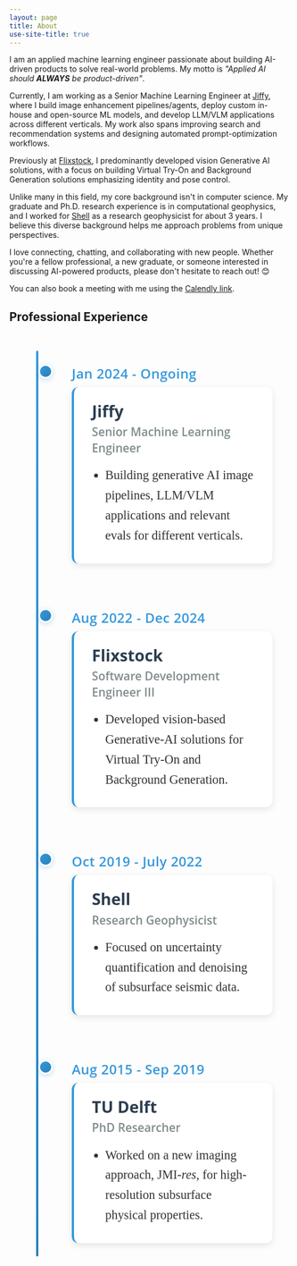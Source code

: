 ```yaml
---
layout: page
title: About
use-site-title: true
---
```


I am an applied machine learning engineer passionate about building AI-driven products to solve real-world problems. My motto is <i>"Applied AI should <b>ALWAYS</b> be product-driven"</i>.

Currently, I am working as a Senior Machine Learning Engineer at <a href="https://www.jiffy.com/">Jiffy</a>, where I build image enhancement pipelines/agents, deploy custom in-house and open-source ML models, and develop LLM/VLM applications across different verticals. My work also spans improving search and recommendation systems and designing automated prompt-optimization workflows.

Previously at <a href="https://www.flixstock.com/">Flixstock</a>, I predominantly developed vision Generative AI solutions, with a focus on building Virtual Try-On and Background Generation solutions emphasizing identity and pose control.

Unlike many in this field, my core background isn't in computer science. My graduate and Ph.D. research experience is in computational geophysics, and I worked for <a href="https://www.shell.com/">Shell</a> as a research geophysicist for about 3 years. I believe this diverse background helps me approach problems from unique perspectives.

I love connecting, chatting, and collaborating with new people. Whether you're a fellow professional, a new graduate, or someone interested in discussing AI-powered products, please don't hesitate to reach out! 😊

You can also book a meeting with me using the <a href="https://calendly.com/aayushgargiitr/30min">Calendly link</a>.


<style>
  /* Professional Experience Timeline - Matches Website Theme */
  .timeline {
    position: relative;
    max-width: 900px;
    margin: 3rem auto;
    padding: 0 2rem;
  }
	
  .timeline::after {
    content: '';
    position: absolute;
    width: 4px;
    background: linear-gradient(180deg, #3498db 0%, #2980b9 100%);
    top: 0;
    bottom: 0;
    left: 50px;
    margin-left: -2px;
    border-radius: 2px;
  }
	
  .timeline-item {
    padding: 1.5rem 0;
    position: relative;
    background-color: inherit;
    width: calc(100% - 80px);
    left: 80px;
    margin-bottom: 2rem;
  }
  
  .timeline-item::after {
    content: '';
    position: absolute;
    width: 20px;
    height: 20px;
    left: -60px;
    background: linear-gradient(135deg, #3498db, #2980b9);
    border: 3px solid #ffffff;
    top: 1.5rem;
    border-radius: 50%;
    z-index: 2;
    box-shadow: 0 2px 8px rgba(52, 152, 219, 0.3);
  }
  
  .timeline-date {
    font-family: 'Open Sans', 'Helvetica Neue', Arial, sans-serif;
    font-weight: 600;
    font-size: 1.5rem; /* Increased from 1.1rem for better prominence */
    color: #3498db;
    margin-bottom: 0.5rem;
    letter-spacing: 0.5px;
  }
  
  .timeline-content {
    background: #ffffff;
    padding: 1.5rem 2rem;
    position: relative;
    border-radius: 12px;
    font-size: 16px;
    box-shadow: 0 4px 12px rgba(0,0,0,0.1);
    border-left: 4px solid #3498db;
    font-family: 'Lora', 'Times New Roman', serif;
    transition: all 0.3s ease;
  }

  .timeline-content:hover {
    box-shadow: 0 6px 20px rgba(52, 152, 219, 0.15);
    transform: translateY(-2px);
  }

  .timeline-content h3 {
    font-family: 'Open Sans', 'Helvetica Neue', Arial, sans-serif;
    font-weight: 700;
    font-size: 1.8rem; /* Increased from 1.4rem for better prominence */
    color: #2c3e50;
    margin: 0 0 0.3rem 0;
    line-height: 1.3;
  }

  .timeline-content h4 {
    font-family: 'Open Sans', 'Helvetica Neue', Arial, sans-serif;
    font-weight: 600;
    font-size: 1.3rem; /* Increased from 1.1rem for better hierarchy */
    color: #7f8c8d;
    margin: 0 0 1rem 0;
    line-height: 1.4;
  }

  .timeline-content ul {
    margin: 0;
    padding-left: 1.5rem;
  }

  .timeline-content li {
    color: #333;
    line-height: 1.6;
    margin-bottom: 0.5rem;
    font-family: 'Lora', 'Times New Roman', serif;
    font-size: 1.4rem; /* Reduced font size for bullet points */
  }

  /* Mobile responsiveness */
  @media (max-width: 768px) {
    .timeline {
      padding: 0 1rem;
    }

    .timeline::after {
      left: 30px;
    }

    .timeline-item {
      left: 60px;
      width: calc(100% - 60px);
    }

    .timeline-item::after {
      left: -40px;
      width: 16px;
      height: 16px;
    }

    .timeline-content {
      padding: 1rem 1.5rem;
    }

    .timeline-content h3 {
      font-size: 1.5rem; /* Increased mobile company name size */
    }

    .timeline-content h4 {
      font-size: 1.1rem; /* Increased mobile job title size */
    }

    .timeline-content li {
      font-size: 0.9rem; /* Smaller bullet points on mobile */
    }

    .timeline-date {
      font-size: 1.3rem; /* Increased mobile date size */
    }
  }
</style>


<h2>Professional Experience</h2>
<div class="timeline">
  <div class="timeline-item">
    <div class="timeline-date">Jan 2024 - Ongoing</div>
    <div class="timeline-content">
      <h3>Jiffy</h3>
      <h4>Senior Machine Learning Engineer</h4>
      <ul>
        <li>Building generative AI image pipelines, LLM/VLM applications and relevant evals for different verticals. </li>
      </ul>
    </div>
</div>
  
<div class="timeline-item">
<div class="timeline-date">Aug 2022 - Dec 2024</div>
<div class="timeline-content">
	<h3>Flixstock</h3>
	<h4>Software Development Engineer III</h4>
	<ul>
	<li>Developed vision-based Generative-AI solutions for Virtual Try-On and Background Generation.</li>
	</ul>
</div>
</div>
  
<div class="timeline-item">
    <div class="timeline-date">Oct 2019 - July 2022</div>
    <div class="timeline-content">
      <h3>Shell</h3>
      <h4>Research Geophysicist</h4>
	  <ul>
      <li>Focused on uncertainty quantification and denoising of subsurface seismic data.</li>
	  </ul>
    </div>
</div>

<div class="timeline-item">
    <div class="timeline-date">Aug 2015 - Sep 2019</div>
    <div class="timeline-content">
      <h3>TU Delft</h3>
      <h4>PhD Researcher</h4>
      <ul>
        <li>Worked on a new imaging approach, JMI-<i>res</i>, for high-resolution subsurface physical properties.</li>
      </ul>
    </div>
</div>

</div>

